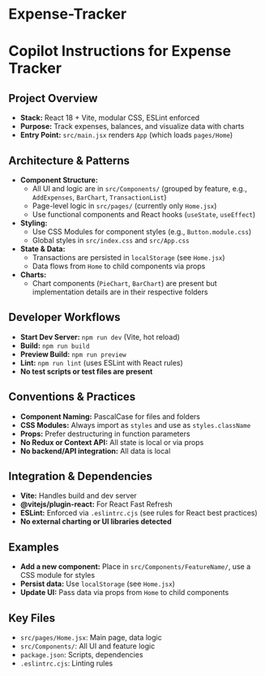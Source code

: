 # Expense-Tracker

# Copilot Instructions for Expense Tracker

## Project Overview

- **Stack:** React 18 + Vite, modular CSS, ESLint enforced
- **Purpose:** Track expenses, balances, and visualize data with charts
- **Entry Point:** `src/main.jsx` renders `App` (which loads `pages/Home`)

## Architecture & Patterns

- **Component Structure:**
  - All UI and logic are in `src/Components/` (grouped by feature, e.g., `AddExpenses`, `BarChart`, `TransactionList`)
  - Page-level logic in `src/pages/` (currently only `Home.jsx`)
  - Use functional components and React hooks (`useState`, `useEffect`)
- **Styling:**
  - Use CSS Modules for component styles (e.g., `Button.module.css`)
  - Global styles in `src/index.css` and `src/App.css`
- **State & Data:**
  - Transactions are persisted in `localStorage` (see `Home.jsx`)
  - Data flows from `Home` to child components via props
- **Charts:**
  - Chart components (`PieChart`, `BarChart`) are present but implementation details are in their respective folders

## Developer Workflows

- **Start Dev Server:** `npm run dev` (Vite, hot reload)
- **Build:** `npm run build`
- **Preview Build:** `npm run preview`
- **Lint:** `npm run lint` (uses ESLint with React rules)
- **No test scripts or test files are present**

## Conventions & Practices

- **Component Naming:** PascalCase for files and folders
- **CSS Modules:** Always import as `styles` and use as `styles.className`
- **Props:** Prefer destructuring in function parameters
- **No Redux or Context API:** All state is local or via props
- **No backend/API integration:** All data is local

## Integration & Dependencies

- **Vite:** Handles build and dev server
- **@vitejs/plugin-react:** For React Fast Refresh
- **ESLint:** Enforced via `.eslintrc.cjs` (see rules for React best practices)
- **No external charting or UI libraries detected**

## Examples

- **Add a new component:** Place in `src/Components/FeatureName/`, use a CSS module for styles
- **Persist data:** Use `localStorage` (see `Home.jsx`)
- **Update UI:** Pass data via props from `Home` to child components

## Key Files

- `src/pages/Home.jsx`: Main page, data logic
- `src/Components/`: All UI and feature logic
- `package.json`: Scripts, dependencies
- `.eslintrc.cjs`: Linting rules
